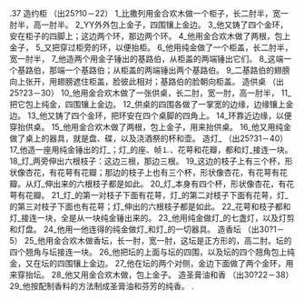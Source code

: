 .37 
造约柜 
（出25?10－22） 
1_比撒列用金合欢木做一个柜子，长二肘半，宽一肘半，高一肘半。 2_YY外外包上金子，四围镶上金边。 3_他又铸了四个金环，安在柜子的四脚上；这边两个环，那边两个环。 4_他用金合欢木做了两根，包上金子， 5_又把穿过柜旁的环，以便抬柜。 6_他用纯金做了一个柜盖，长二肘半，宽一肘半， 7_他造两个用金子锤出的基路伯，从柜盖的两端锤出它们。 8_这端一个基路伯，那端一个基路伯；从柜盖的两端锤出两个基路伯。 9_二基路伯的翅膀向上张开，用翅膀遮住柜盖，脸彼此相对；基路伯的脸朝向柜盖。 
造供桌 
（出25?23－30） 
10_他用金合欢木做了一张供桌，长二肘，宽一肘，高一肘半， 11_把它包上纯金，四围镶上金边。 12_供桌的四围各做了一掌宽的边缘，边缘镶上金边。 13_他又铸了四个金环，把环安在四个桌脚的四角上。 14_环靠近边缘，以便穿抬供桌。 15_他用金合欢木做了两根，包上金子，用来抬供桌。 16_他又用纯金做了桌上的器具，就是盘、碟，以及浇酒祭的杯和壶。 
造灯_ 
（出25?31－40） 
17_他造一座用纯金锤出的灯_；灯_的座、帧⒈、花萼和花瓣，都和灯_接连一块。 18_灯_两旁伸出六根枝子：这边三根，那边三根。 19_这边的枝子上有三个杯，形状像杏花，有花萼有花瓣；那边的枝子上也有三个杯，形状像杏花，有花萼有花瓣。从灯_伸出来的六根枝子都是如此。 20_灯_本身有四个杯，形状像杏花，有花萼有花瓣。 21_灯_的第一对枝子下面有花萼，灯_的第二对枝子下面有花萼，灯_的第三对枝子下面也有花萼；灯_伸出的六根枝子都是如此。 22_花萼和枝子都和灯_接连一块，全是从一块纯金锤出来的。 23_他用纯金做灯_的七盏灯，以及灯剪和灯盘。 24_他用一他连得的纯金做灯_和灯_的一切器具。 
造香坛 
（出30?1－5） 
25_他用金合欢木做香坛，长一肘，宽一肘，这坛是正方形的，高二肘。坛的四个翘角与坛接连一块。 26_他把坛的上面与坛的四围，以及坛的四个翘角包上纯金，又在坛的四围镶上金边。 27_他在坛的两个对侧，金边下面做了两个金环，用来穿抬坛。 28_他又用金合欢木做，包上金子。 
造圣膏油和香 
（出30?22－38） 
29_他按配制香料的方法制成圣膏油和芬芳的纯香。 
.